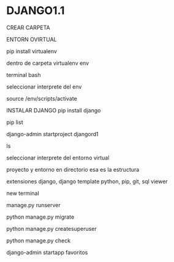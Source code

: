 # DJANGO1.1

CREAR CARPETA

ENTORN OVIRTUAL

pip install virtualenv

dentro de carpeta
virtualenv env

terminal bash

seleccionar interprete del env

source /env/scripts/activate

INSTALAR DJANGO
pip install django

pip list

django-admin startproject djangord1

ls

seleccionar interprete del entorno virtual


proyecto y entorno en directorio esa es la estructura

extensiones django, django template python, pip, git, sql viewer

new terminal

manage.py runserver

python manage.py migrate

python manage.py createsuperuser

python manage.py check

django-admin startapp favoritos










